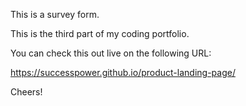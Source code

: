 This is a survey form.

This is the third part of my coding portfolio.

You can check this out live on the following URL:

https://successpower.github.io/product-landing-page/

Cheers!
